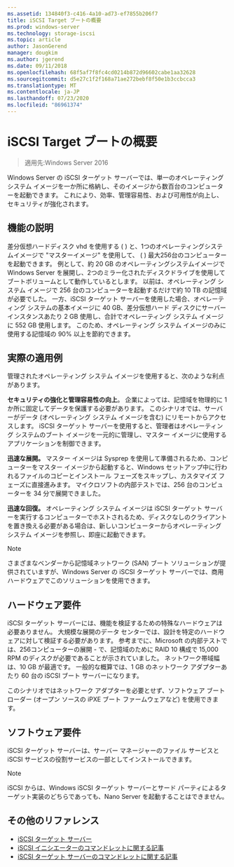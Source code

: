 ```yaml
---
ms.assetid: 134840f3-c416-4a10-ad73-ef7855b206f7
title: iSCSI Target ブートの概要
ms.prod: windows-server
ms.technology: storage-iscsi
ms.topic: article
author: JasonGerend
manager: dougkim
ms.author: jgerend
ms.date: 09/11/2018
ms.openlocfilehash: 68f5af7f8fc4cd0214b872d96602cabe1aa32628
ms.sourcegitcommit: d5e27c1f2f168a71ae272bebf8f50e1b3ccbcca3
ms.translationtype: MT
ms.contentlocale: ja-JP
ms.lasthandoff: 07/23/2020
ms.locfileid: "86961374"
---
```

# <a name="iscsi-target-boot-overview"></a>iSCSI Target ブートの概要

> 適用先:Windows Server 2016

Windows Server の iSCSI ターゲット サーバーでは、単一のオペレーティング システム イメージを一か所に格納し、そのイメージから数百台のコンピューターを起動できます。 これにより、効率、管理容易性、および可用性が向上し、セキュリティが強化されます。

## <a name="feature-description"></a><a name="BKMK_OVER"></a>機能の説明
差分仮想ハードディスク vhd を使用する \( \) と、1つのオペレーティングシステムイメージで "マスターイメージ" を使用して、 \( \) 最大256台のコンピューターを起動できます。 例として、約 20 GB のオペレーティングシステムイメージで Windows Server を展開し、2つのミラー化されたディスクドライブを使用してブートボリュームとして動作しているとします。 以前は、オペレーティング システム イメージで 256 台のコンピューターを起動するだけで約 10 TB の記憶域が必要でした。 一方、iSCSI ターゲット サーバーを使用した場合、オペレーティング システムの基本イメージに 40 GB、差分仮想ハード ディスクにサーバー インスタンスあたり 2 GB 使用し、合計でオペレーティング システム イメージに 552 GB 使用します。 このため、オペレーティング システム イメージのみに使用する記憶域の 90% 以上を節約できます。

## <a name="practical-applications"></a><a name="BKMK_APP"></a>実際の適用例
管理されたオペレーティング システム イメージを使用すると、次のような利点があります。

**セキュリティの強化と管理容易性の向上**。 企業によっては、記憶域を物理的に 1 か所に固定してデータを保護する必要があります。 このシナリオでは、サーバーがデータ (オペレーティング システム イメージを含む) にリモートからアクセスします。 iSCSI ターゲット サーバーを使用すると、管理者はオペレーティング システムのブート イメージを一元的に管理し、マスター イメージに使用するアプリケーションを制御できます。

**迅速な展開。** マスター イメージは Sysprep を使用して準備されるため、コンピューターをマスター イメージから起動すると、Windows セットアップ中に行われるファイルのコピーとインストール フェーズをスキップし、カスタマイズ フェーズに直接進みます。 マイクロソフトの内部テストでは、256 台のコンピューターを 34 分で展開できました。

**迅速な回復。** オペレーティング システム イメージは iSCSI ターゲット サーバーを実行するコンピューターでホストされるため、ディスクなしのクライアントを置き換える必要がある場合は、新しいコンピューターからオペレーティング システム イメージを参照し、即座に起動できます。

> [!NOTE]
> さまざまなベンダーから記憶域ネットワーク \(SAN\) ブート ソリューションが提供されていますが、Windows Server の iSCSI ターゲット サーバーでは、商用ハードウェアでこのソリューションを使用できます。

## <a name="hardware-requirements"></a><a name="BKMK_HARD"></a>ハードウェア要件
iSCSI ターゲット サーバーには、機能を検証するための特殊なハードウェアは必要ありません。 大規模な展開のデータ センターでは、設計を特定のハードウェアに対して検証する必要があります。 参考までに、Microsoft の内部テストでは、256コンピューターの展開 \- で、記憶域のために RAID 10 構成で 15,000 RPM のディスクが必要であることが示されていました。 ネットワーク帯域幅は、10 GB が最適です。 一般的な概算では、1 GB のネットワーク アダプターあたり 60 台の iSCSI ブート サーバーになります。

このシナリオではネットワーク アダプターを必要とせず、ソフトウェア ブート ローダー \(オープン ソースの iPXE ブート ファームウェアなど\) を使用できます。

## <a name="software-requirements"></a><a name="BKMK_SOFT"></a>ソフトウェア要件
iSCSI ターゲット サーバーは、サーバー マネージャーのファイル サービスと iSCSI サービスの役割サービスの一部としてインストールできます。

> [!NOTE]
> iSCSI からは、Windows iSCSI ターゲット サーバーとサード パーティによるターゲット実装のどちらであっても、Nano Server を起動することはできません。

## <a name="additional-references"></a>その他のリファレンス
* [iSCSI ターゲット サーバー](/previous-versions/windows/it-pro/windows-server-2012-R2-and-2012/hh848272(v=ws.11))
* [iSCSI イニシエーターのコマンドレットに関する記事](/powershell/module/iscsi/?view=win10-ps)
* [iSCSI ターゲット サーバーのコマンドレットに関する記事](/powershell/module/iscsi/?view=win10-ps)
